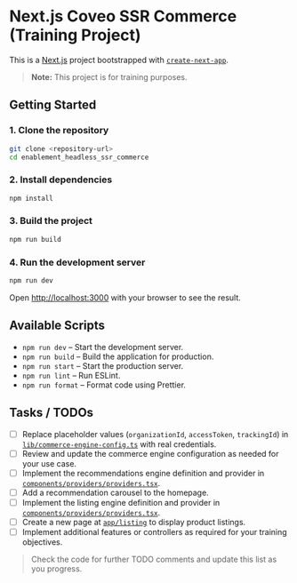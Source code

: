 # Next.js Coveo SSR Commerce (Training Project)

This is a [Next.js](https://nextjs.org) project bootstrapped with [`create-next-app`](https://nextjs.org/docs/app/api-reference/cli/create-next-app).

> **Note:** This project is for training purposes.

## Getting Started

### 1. Clone the repository

```bash
git clone <repository-url>
cd enablement_headless_ssr_commerce
```

### 2. Install dependencies

```bash
npm install
```

### 3. Build the project

```bash
npm run build
```

### 4. Run the development server

```bash
npm run dev
```

Open [http://localhost:3000](http://localhost:3000) with your browser to see the result.

## Available Scripts

- `npm run dev` – Start the development server.
- `npm run build` – Build the application for production.
- `npm run start` – Start the production server.
- `npm run lint` – Run ESLint.
- `npm run format` – Format code using Prettier.

## Tasks / TODOs

- [ ] Replace placeholder values (`organizationId`, `accessToken`, `trackingId`) in [`lib/commerce-engine-config.ts`](lib/commerce-engine-config.ts) with real credentials.
- [ ] Review and update the commerce engine configuration as needed for your use case.
- [ ] Implement the recommendations engine definition and provider in [`components/providers/providers.tsx`](components/providers/providers.tsx).
- [ ] Add a recommendation carousel to the homepage.
- [ ] Implement the listing engine definition and provider in [`components/providers/providers.tsx`](components/providers/providers.tsx).
- [ ] Create a new page at [`app/listing`](app/listing) to display product listings.
- [ ] Implement additional features or controllers as required for your training objectives.

> Check the code for further TODO comments and update this list as you progress.
